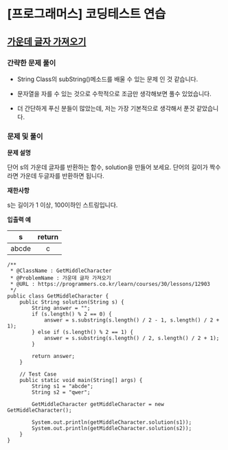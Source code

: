 # [프로그래머스] 코딩테스트 연습

## [가운데 글자 가져오기](https://programmers.co.kr/learn/courses/30/lessons/12903)

### 간략한 문제 풀이

- String Class의 subString()메소드를 배울 수 있는 문제 인 것 같습니다.

- 문자열을 자를 수 있는 것으로 수학적으로 조금만 생각해보면 풀수 있었습니다.

- 더 간단하게 푸신 분들이 많았는데, 저는 가장 기본적으로 생각해서 푼것 같았습니다.

### 문제 및 풀이

**문제 설명**

단어 s의 가운데 글자를 반환하는 함수, solution을 만들어 보세요. 단어의 길이가 짝수라면 가운데 두글자를 반환하면 됩니다.

**재한사항**

s는 길이가 1 이상, 100이하인 스트링입니다.

**입출력 예**

| s | return | 
| :---: | :---: | 
| abcde | c |

````
/**
 * @ClassName : GetMiddleCharacter
 * @ProblemName : 가운데 글자 가져오기
 * @URL : https://programmers.co.kr/learn/courses/30/lessons/12903
 */
public class GetMiddleCharacter {
    public String solution(String s) {
        String answer = "";
        if (s.length() % 2 == 0) {
            answer = s.substring(s.length() / 2 - 1, s.length() / 2 + 1);
        } else if (s.length() % 2 == 1) {
            answer = s.substring(s.length() / 2, s.length() / 2 + 1);
        }

        return answer;
    }

    // Test Case
    public static void main(String[] args) {
        String s1 = "abcde";
        String s2 = "qwer";

        GetMiddleCharacter getMiddleCharacter = new GetMiddleCharacter();

        System.out.println(getMiddleCharacter.solution(s1));
        System.out.println(getMiddleCharacter.solution(s2));
    }
}
````